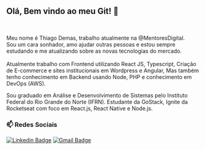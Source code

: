 <h2 >
    Olá, Bem vindo ao meu Git! 👋 
</h2>
<br>

<p>
   Meu nome é Thiago Demas, trabalho atualmente na @MentoresDigital. </br> Sou um cara sonhador, amo ajudar outras pessoas e estou sempre estudando e me atualizando sobre as novas tecnologias do mercado. <br/></br>
   Atualmente trabalho com Frontend utilizando React JS, Typescript, Criação de E-commerce e sites institucionais em Wordpress e Angular, Mas também tenho conhecimento em Backend usando Node, PHP e conhecimento em DevOps (AWS).

Sou graduado em Análise e Desenvolvimento de Sistemas pelo Instituto Federal do Rio Grande do Norte (IFRN). 
Estudante da GoStack, Ignite da Rocketseat com foco em React.js, React Native e Node.js.

 </p>
<h3> 📫 Redes Sociais</h3>

[![Linkedin Badge](https://img.shields.io/badge/-LinkedIn-blue?style=flat-square&logo=Linkedin&logoColor=white&link=https://www.linkedin.com/in/hiuryoliveira/)](https://www.linkedin.com/in/thiagodemas/)
[![Gmail Badge](https://img.shields.io/badge/-Gmail-c14438?style=flat-square&logo=Gmail&logoColor=white&link=mailto:hiuryo1996@gmail.com)](mailto:thiago.demas7@gmail.com)




